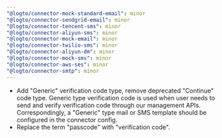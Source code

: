 ```yaml
---
"@logto/connector-mock-standard-email": minor
"@logto/connector-sendgrid-email": minor
"@logto/connector-tencent-sms": minor
"@logto/connector-aliyun-sms": minor
"@logto/connector-mock-email": minor
"@logto/connector-twilio-sms": minor
"@logto/connector-aliyun-dm": minor
"@logto/connector-mock-sms": minor
"@logto/connector-aws-ses": minor
"@logto/connector-smtp": minor
---
```


- Add "Generic" verification code type, remove deprecated "Continue" code type. Generic type verification code is used when user needs to send and verify verification code through our management APIs. Correspondingly, a "Generic" type mail or SMS template should be configured in the connector config.
- Replace the term "passcode" with "verification code".
